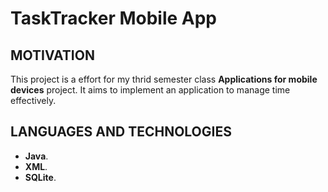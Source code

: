 # TaskTracker Mobile App

## MOTIVATION
This project is a effort for my thrid semester class **Applications for mobile devices** project. It aims to implement an application to manage time effectively.

## LANGUAGES AND TECHNOLOGIES
*   **Java**.
*   **XML**.
*   **SQLite**.
